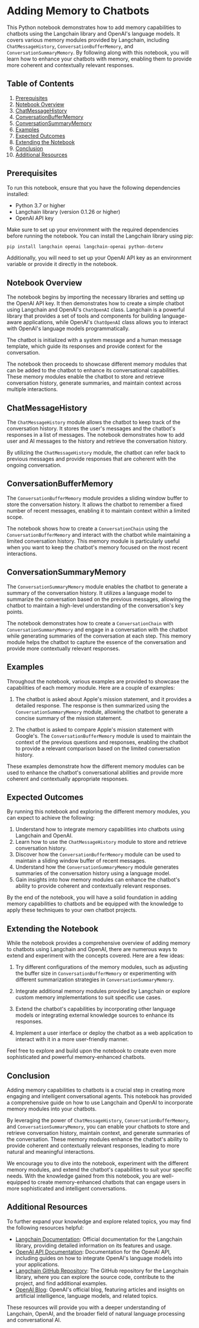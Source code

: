# Adding Memory to Chatbots

This Python notebook demonstrates how to add memory capabilities to chatbots using the Langchain library and OpenAI's language models. It covers various memory modules provided by Langchain, including `ChatMessageHistory`, `ConversationBufferMemory`, and `ConversationSummaryMemory`. By following along with this notebook, you will learn how to enhance your chatbots with memory, enabling them to provide more coherent and contextually relevant responses.

## Table of Contents
1. [Prerequisites](#prerequisites)
2. [Notebook Overview](#notebook-overview)
3. [ChatMessageHistory](#chatmessagehistory)
4. [ConversationBufferMemory](#conversationbuffermemory)
5. [ConversationSummaryMemory](#conversationsummarymemory)
6. [Examples](#examples)
7. [Expected Outcomes](#expected-outcomes)
8. [Extending the Notebook](#extending-the-notebook)
9. [Conclusion](#conclusion)
10. [Additional Resources](#additional-resources)

## Prerequisites

To run this notebook, ensure that you have the following dependencies installed:

- Python 3.7 or higher
- Langchain library (version 0.1.26 or higher)
- OpenAI API key

Make sure to set up your environment with the required dependencies before running the notebook. You can install the Langchain library using pip:

```bash
pip install langchain openai langchain-openai python-dotenv 
```

Additionally, you will need to set up your OpenAI API key as an environment variable or provide it directly in the notebook.

## Notebook Overview

The notebook begins by importing the necessary libraries and setting up the OpenAI API key. It then demonstrates how to create a simple chatbot using Langchain and OpenAI's `ChatOpenAI` class. Langchain is a powerful library that provides a set of tools and components for building language-aware applications, while OpenAI's `ChatOpenAI` class allows you to interact with OpenAI's language models programmatically.

The chatbot is initialized with a system message and a human message template, which guide its responses and provide context for the conversation.

The notebook then proceeds to showcase different memory modules that can be added to the chatbot to enhance its conversational capabilities. These memory modules enable the chatbot to store and retrieve conversation history, generate summaries, and maintain context across multiple interactions.

## ChatMessageHistory

The `ChatMessageHistory` module allows the chatbot to keep track of the conversation history. It stores the user's messages and the chatbot's responses in a list of messages. The notebook demonstrates how to add user and AI messages to the history and retrieve the conversation history.

By utilizing the `ChatMessageHistory` module, the chatbot can refer back to previous messages and provide responses that are coherent with the ongoing conversation.

## ConversationBufferMemory

The `ConversationBufferMemory` module provides a sliding window buffer to store the conversation history. It allows the chatbot to remember a fixed number of recent messages, enabling it to maintain context within a limited scope.

The notebook shows how to create a `ConversationChain` using the `ConversationBufferMemory` and interact with the chatbot while maintaining a limited conversation history. This memory module is particularly useful when you want to keep the chatbot's memory focused on the most recent interactions.

## ConversationSummaryMemory

The `ConversationSummaryMemory` module enables the chatbot to generate a summary of the conversation history. It utilizes a language model to summarize the conversation based on the previous messages, allowing the chatbot to maintain a high-level understanding of the conversation's key points.

The notebook demonstrates how to create a `ConversationChain` with `ConversationSummaryMemory` and engage in a conversation with the chatbot while generating summaries of the conversation at each step. This memory module helps the chatbot to capture the essence of the conversation and provide more contextually relevant responses.

## Examples

Throughout the notebook, various examples are provided to showcase the capabilities of each memory module. Here are a couple of examples:

1. The chatbot is asked about Apple's mission statement, and it provides a detailed response. The response is then summarized using the `ConversationSummaryMemory` module, allowing the chatbot to generate a concise summary of the mission statement.

2. The chatbot is asked to compare Apple's mission statement with Google's. The `ConversationBufferMemory` module is used to maintain the context of the previous questions and responses, enabling the chatbot to provide a relevant comparison based on the limited conversation history.

These examples demonstrate how the different memory modules can be used to enhance the chatbot's conversational abilities and provide more coherent and contextually appropriate responses.

## Expected Outcomes

By running this notebook and exploring the different memory modules, you can expect to achieve the following:

1. Understand how to integrate memory capabilities into chatbots using Langchain and OpenAI.
2. Learn how to use the `ChatMessageHistory` module to store and retrieve conversation history.
3. Discover how the `ConversationBufferMemory` module can be used to maintain a sliding window buffer of recent messages.
4. Understand how the `ConversationSummaryMemory` module generates summaries of the conversation history using a language model.
5. Gain insights into how memory modules can enhance the chatbot's ability to provide coherent and contextually relevant responses.

By the end of the notebook, you will have a solid foundation in adding memory capabilities to chatbots and be equipped with the knowledge to apply these techniques to your own chatbot projects.

## Extending the Notebook

While the notebook provides a comprehensive overview of adding memory to chatbots using Langchain and OpenAI, there are numerous ways to extend and experiment with the concepts covered. Here are a few ideas:

1. Try different configurations of the memory modules, such as adjusting the buffer size in `ConversationBufferMemory` or experimenting with different summarization strategies in `ConversationSummaryMemory`.

2. Integrate additional memory modules provided by Langchain or explore custom memory implementations to suit specific use cases.

3. Extend the chatbot's capabilities by incorporating other language models or integrating external knowledge sources to enhance its responses.

4. Implement a user interface or deploy the chatbot as a web application to interact with it in a more user-friendly manner.

Feel free to explore and build upon the notebook to create even more sophisticated and powerful memory-enhanced chatbots.

## Conclusion

Adding memory capabilities to chatbots is a crucial step in creating more engaging and intelligent conversational agents. This notebook has provided a comprehensive guide on how to use Langchain and OpenAI to incorporate memory modules into your chatbots.

By leveraging the power of `ChatMessageHistory`, `ConversationBufferMemory`, and `ConversationSummaryMemory`, you can enable your chatbots to store and retrieve conversation history, maintain context, and generate summaries of the conversation. These memory modules enhance the chatbot's ability to provide coherent and contextually relevant responses, leading to more natural and meaningful interactions.

We encourage you to dive into the notebook, experiment with the different memory modules, and extend the chatbot's capabilities to suit your specific needs. With the knowledge gained from this notebook, you are well-equipped to create memory-enhanced chatbots that can engage users in more sophisticated and intelligent conversations.

## Additional Resources

To further expand your knowledge and explore related topics, you may find the following resources helpful:

- [Langchain Documentation](https://langchain.readthedocs.io/): Official documentation for the Langchain library, providing detailed information on its features and usage.
- [OpenAI API Documentation](https://beta.openai.com/docs/): Documentation for the OpenAI API, including guides on how to integrate OpenAI's language models into your applications.
- [Langchain GitHub Repository](https://github.com/hwchase17/langchain): The GitHub repository for the Langchain library, where you can explore the source code, contribute to the project, and find additional examples.
- [OpenAI Blog](https://openai.com/blog/): OpenAI's official blog, featuring articles and insights on artificial intelligence, language models, and related topics.

These resources will provide you with a deeper understanding of Langchain, OpenAI, and the broader field of natural language processing and conversational AI.
